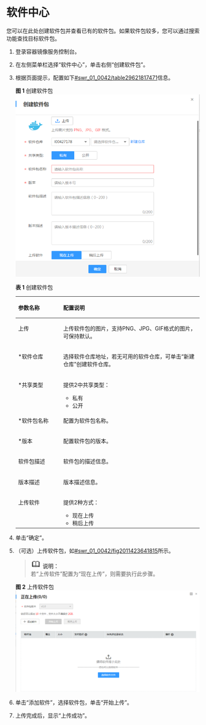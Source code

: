 # 软件中心<a name="swr_01_0042"></a>

您可以在此处创建软件包并查看已有的软件包。如果软件包较多，您可以通过搜索功能查找目标软件包。

1.  登录容器镜像服务控制台。
2.  在左侧菜单栏选择“软件中心”，单击右侧“创建软件包”。
3.  根据页面提示，配置如下[\#swr\_01\_0042/table29621817471](#table29621817471)信息。

    **图 1**  创建软件包<a name="fig76370307445"></a>  
    ![](figures/创建软件包.png "创建软件包")

    **表 1**  创建软件包

    <a name="table53885404413"></a>
    <table><thead align="left"><tr id="row1838717424415"><th class="cellrowborder" valign="top" width="24.46%" id="mcps1.2.3.1.1"><p id="p133871419443"><a name="p133871419443"></a><a name="p133871419443"></a>参数名称</p>
    </th>
    <th class="cellrowborder" valign="top" width="75.53999999999999%" id="mcps1.2.3.1.2"><p id="p1738716434416"><a name="p1738716434416"></a><a name="p1738716434416"></a>配置说明</p>
    </th>
    </tr>
    </thead>
    <tbody><tr id="row338854124418"><td class="cellrowborder" valign="top" width="24.46%" headers="mcps1.2.3.1.1 "><p id="p7387194194413"><a name="p7387194194413"></a><a name="p7387194194413"></a>上传</p>
    </td>
    <td class="cellrowborder" valign="top" width="75.53999999999999%" headers="mcps1.2.3.1.2 "><p id="p43873484414"><a name="p43873484414"></a><a name="p43873484414"></a>上传软件包的图片，支持PNG、JPG、GIF格式的图片，可保持默认。</p>
    </td>
    </tr>
    <tr id="row73881247444"><td class="cellrowborder" valign="top" width="24.46%" headers="mcps1.2.3.1.1 "><p id="p15388164144419"><a name="p15388164144419"></a><a name="p15388164144419"></a>*软件仓库</p>
    </td>
    <td class="cellrowborder" valign="top" width="75.53999999999999%" headers="mcps1.2.3.1.2 "><p id="p1238818416447"><a name="p1238818416447"></a><a name="p1238818416447"></a>选择软件仓库地址，若无可用的软件仓库，可单击“新建仓库”创建软件仓库。</p>
    </td>
    </tr>
    <tr id="row1838811454417"><td class="cellrowborder" valign="top" width="24.46%" headers="mcps1.2.3.1.1 "><p id="p13388144134419"><a name="p13388144134419"></a><a name="p13388144134419"></a>*共享类型</p>
    </td>
    <td class="cellrowborder" valign="top" width="75.53999999999999%" headers="mcps1.2.3.1.2 "><p id="p18388114174413"><a name="p18388114174413"></a><a name="p18388114174413"></a>提供2中共享类型：</p>
    <a name="ul10388948444"></a><a name="ul10388948444"></a><ul id="ul10388948444"><li>私有</li><li>公开</li></ul>
    </td>
    </tr>
    <tr id="row1738819454417"><td class="cellrowborder" valign="top" width="24.46%" headers="mcps1.2.3.1.1 "><p id="p1338824164414"><a name="p1338824164414"></a><a name="p1338824164414"></a>*软件包名称</p>
    </td>
    <td class="cellrowborder" valign="top" width="75.53999999999999%" headers="mcps1.2.3.1.2 "><p id="p1338816464416"><a name="p1338816464416"></a><a name="p1338816464416"></a>配置为软件包名称。</p>
    </td>
    </tr>
    <tr id="row153881248441"><td class="cellrowborder" valign="top" width="24.46%" headers="mcps1.2.3.1.1 "><p id="p1138811410447"><a name="p1138811410447"></a><a name="p1138811410447"></a>*版本</p>
    </td>
    <td class="cellrowborder" valign="top" width="75.53999999999999%" headers="mcps1.2.3.1.2 "><p id="p338834164419"><a name="p338834164419"></a><a name="p338834164419"></a>配置软件包的版本。</p>
    </td>
    </tr>
    <tr id="row1138874104416"><td class="cellrowborder" valign="top" width="24.46%" headers="mcps1.2.3.1.1 "><p id="p73881643441"><a name="p73881643441"></a><a name="p73881643441"></a>软件包描述</p>
    </td>
    <td class="cellrowborder" valign="top" width="75.53999999999999%" headers="mcps1.2.3.1.2 "><p id="p16388134114411"><a name="p16388134114411"></a><a name="p16388134114411"></a>软件包的描述信息。</p>
    </td>
    </tr>
    <tr id="row53885474418"><td class="cellrowborder" valign="top" width="24.46%" headers="mcps1.2.3.1.1 "><p id="p2038814474412"><a name="p2038814474412"></a><a name="p2038814474412"></a>版本描述</p>
    </td>
    <td class="cellrowborder" valign="top" width="75.53999999999999%" headers="mcps1.2.3.1.2 "><p id="p113889419442"><a name="p113889419442"></a><a name="p113889419442"></a>版本描述信息。</p>
    </td>
    </tr>
    <tr id="row153881848449"><td class="cellrowborder" valign="top" width="24.46%" headers="mcps1.2.3.1.1 "><p id="p1038854154410"><a name="p1038854154410"></a><a name="p1038854154410"></a>上传软件</p>
    </td>
    <td class="cellrowborder" valign="top" width="75.53999999999999%" headers="mcps1.2.3.1.2 "><p id="p133881845444"><a name="p133881845444"></a><a name="p133881845444"></a>提供2种方式：</p>
    <a name="ul1138819414449"></a><a name="ul1138819414449"></a><ul id="ul1138819414449"><li>现在上传</li><li>稍后上传</li></ul>
    </td>
    </tr>
    </tbody>
    </table>

4.  单击“确定”。
5.  （可选）上传软件包，如[\#swr\_01\_0042/fig2011423641815](#fig2011423641815)所示。

    >![](public_sys-resources/icon-note.gif) **说明：**   
    >若“上传软件”配置为“现在上传”，则需要执行此步骤。  

    **图 2**  上传软件包<a name="fig1491910124464"></a>  
    ![](figures/上传软件包.png "上传软件包")

6.  单击“添加软件”，选择软件包，单击“开始上传”。
7.  上传完成后，显示“上传成功”。

